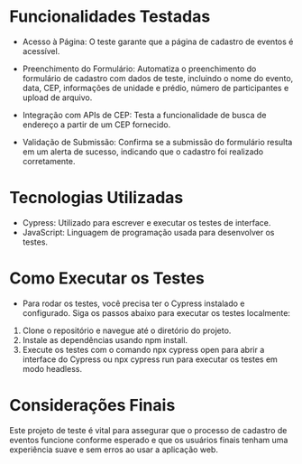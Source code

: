 # Funcionalidades Testadas
- Acesso à Página: O teste garante que a página de cadastro de eventos é acessível.
- Preenchimento do Formulário: Automatiza o preenchimento do formulário de cadastro com dados de teste, incluindo o nome do evento, data, CEP, informações de unidade e prédio, número de participantes e upload de arquivo.

- Integração com APIs de CEP: Testa a funcionalidade de busca de endereço a partir de um CEP fornecido.

- Validação de Submissão: Confirma se a submissão do formulário resulta em um alerta de sucesso, indicando que o cadastro foi realizado corretamente.
# Tecnologias Utilizadas
- Cypress: Utilizado para escrever e executar os testes de interface.
- JavaScript: Linguagem de programação usada para desenvolver os testes.
# Como Executar os Testes
- Para rodar os testes, você precisa ter o Cypress instalado e configurado. Siga os passos abaixo para executar os testes localmente:

1. Clone o repositório e navegue até o diretório do projeto.
2. Instale as dependências usando npm install.
3. Execute os testes com o comando npx cypress open para abrir a interface do Cypress ou npx cypress run para executar os testes em modo headless.
# Considerações Finais
Este projeto de teste é vital para assegurar que o processo de cadastro de eventos funcione conforme esperado e que os usuários finais tenham uma experiência suave e sem erros ao usar a aplicação web.
